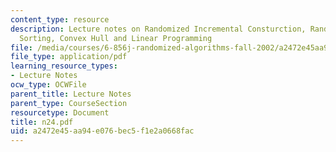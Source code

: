 ```yaml
---
content_type: resource
description: Lecture notes on Randomized Incremental Consturction, Randomized Incremental
  Sorting, Convex Hull and Linear Programming
file: /media/courses/6-856j-randomized-algorithms-fall-2002/a2472e45aa94e076bec5f1e2a0668fac_n24.pdf
file_type: application/pdf
learning_resource_types:
- Lecture Notes
ocw_type: OCWFile
parent_title: Lecture Notes
parent_type: CourseSection
resourcetype: Document
title: n24.pdf
uid: a2472e45-aa94-e076-bec5-f1e2a0668fac
---
```

